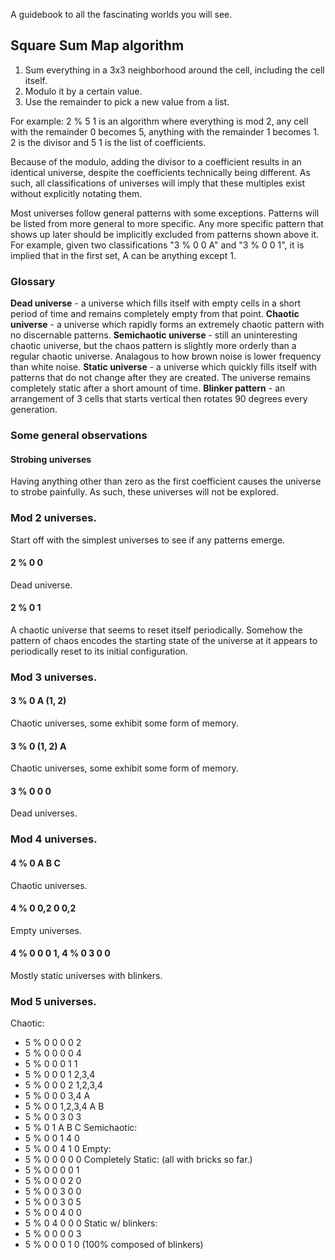 A guidebook to all the fascinating worlds you will see.

## Square Sum Map algorithm
1. Sum everything in a 3x3 neighborhood around the cell, including the cell itself.
2. Modulo it by a certain value.
3. Use the remainder to pick a new value from a list.

For example: 2 % 5 1 is an algorithm where everything is mod 2, any cell with the remainder 0 becomes 5, anything with the remainder 1 becomes 1. 2 is the divisor and 5 1 is the list of coefficients.

Because of the modulo, adding the divisor to a coefficient results in an identical universe, despite the coefficients technically being different. As such, all classifications of universes will imply that these multiples exist without explicitly notating them.

Most universes follow general patterns with some exceptions. Patterns will be listed from more general to more specific. Any more specific pattern that shows up later should be implicitly excluded from patterns shown above it. For example, given two classifications "3 % 0 0 A" and "3 % 0 0 1", it is implied that in the first set, A can be anything except 1.

### Glossary
**Dead universe** - a universe which fills itself with empty cells in a short period of time and remains completely empty from that point.
**Chaotic universe** - a universe which rapidly forms an extremely chaotic pattern with no discernable patterns.
**Semichaotic universe** - still an uninteresting chaotic universe, but the chaos pattern is slightly more orderly than a regular chaotic universe. Analagous to how brown noise is lower frequency than white noise.
**Static universe** - a universe which quickly fills itself with patterns that do not change after they are created. The universe remains completely static after a short amount of time.
**Blinker pattern** - an arrangement of 3 cells that starts vertical then rotates 90 degrees every generation.

### Some general observations
#### Strobing universes
Having anything other than zero as the first coefficient causes the universe to strobe painfully. As such, these universes will not be explored.

### Mod 2 universes.
Start off with the simplest universes to see if any patterns emerge.

#### 2 % 0 0
Dead universe.

#### 2 % 0 1
A chaotic universe that seems to reset itself periodically. Somehow the pattern of chaos encodes the starting state of the universe at it appears to periodically reset to its initial configuration.

### Mod 3 universes.

#### 3 % 0 A (1, 2)
Chaotic universes, some exhibit some form of memory.

#### 3 % 0 (1, 2) A
Chaotic universes, some exhibit some form of memory.

#### 3 % 0 0 0
Dead universes.

### Mod 4 universes.

#### 4 % 0 A B C
Chaotic universes.

#### 4 % 0 0,2 0 0,2
Empty universes.

#### 4 % 0 0 0 1, 4 % 0 3 0 0
Mostly static universes with blinkers.

### Mod 5 universes.
Chaotic:
- 5 % 0 0 0 0 2
- 5 % 0 0 0 0 4
- 5 % 0 0 0 1 1 
- 5 % 0 0 0 1 2,3,4
- 5 % 0 0 0 2 1,2,3,4
- 5 % 0 0 0 3,4 A
- 5 % 0 0 1,2,3,4 A B
- 5 % 0 0 3 0 3 
- 5 % 0 1 A B C
Semichaotic:
- 5 % 0 0 1 4 0
- 5 % 0 0 4 1 0
Empty:
- 5 % 0 0 0 0 0
Completely Static: (all with bricks so far.)
- 5 % 0 0 0 0 1
- 5 % 0 0 0 2 0
- 5 % 0 0 3 0 0
- 5 % 0 0 3 0 5
- 5 % 0 0 4 0 0
- 5 % 0 4 0 0 0
Static w/ blinkers:
- 5 % 0 0 0 0 3
- 5 % 0 0 0 1 0 (100% composed of blinkers)

